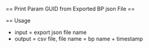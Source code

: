 == Print Param GUID from Exported BP json File ==

== Usage

* input = export json file name
* output = csv file, file name  = bp name + timestamp